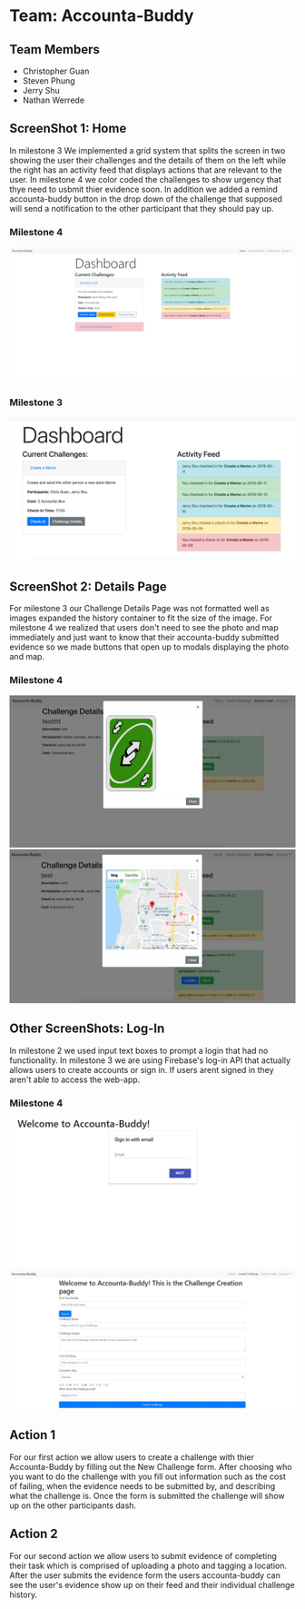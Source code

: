 # Team: Accounta-Buddy
## Team Members
- Christopher Guan
- Steven Phung
- Jerry Shu
- Nathan Werrede


## ScreenShot 1: Home
In milestone 3 We implemented a grid system that splits the screen in two showing the user their challenges and the details of them on the left while the right has an activity feed that displays actions that are relevant to the user. In milestone 4 we color coded the challenges to show urgency that thye need to usbmit thier evidence soon. In addition we added a remind accounta-buddy button in the drop down of the challenge that supposed will send a notification to the other participant that they should pay up. 
### Milestone 4
![Milestone4-1](./milestone4-images/milestone4-dash.jpg)
### Milestone 3
![Milestone3-1](./milestone3-images/milestone3-dash.png)


## ScreenShot 2: Details Page
For milestone 3 our Challenge Details Page was not formatted well as images expanded the history container to fit the size of the image. For milestone 4 we realized that users don't need to see the photo and map immediately and just want to know that their accounta-buddy submitted evidence so we made buttons that open up to modals displaying the photo and map. 
### Milestone 4
![Milestone4-1](./milestone4-images/milestone4-details1.PNG)
![Milestone4-1](./milestone4-images/milestone4-details2.PNG)


## Other ScreenShots: Log-In
In milestone 2 we used input text boxes to prompt a login that had no functionality. In milestone 3 we are using Firebase's log-in API that actually allows users to create accounts or sign in. If users arent signed in they aren't able to access the web-app.
### Milestone 4
![Milestone3-1](./milestone3-images/milestone3-login.JPG)
![Milestone3-1](./milestone3-images/milestone3-newchallenge.JPG)


## Action 1
For our first action we allow users to create a challenge with thier Accounta-Buddy by filling out the New Challenge form. After choosing who you want to do the challenge with you fill out information such as the cost of failing, when the evidence needs to be submitted by, and describing what the challenge is. Once the form is submitted the challenge will show up on the other participants dash.

## Action 2
For our second action we allow users to submit evidence of completing their task which is comprised of uploading a photo and tagging a location. After the user submits the evidence form the users accounta-buddy can see the user's evidence show up on their feed and their individual challenge history. 

